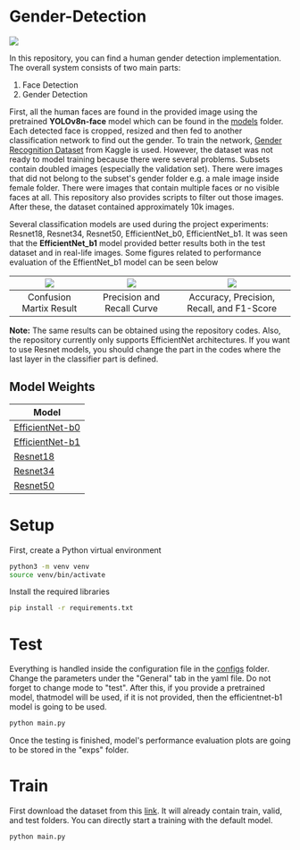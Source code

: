 # Gender-Detection

![](/uploads/upload_7b380c5184397afb427a7d0b8981a7d0.gif)



In this repository, you can find a human gender detection implementation. The overall system consists of two main parts: 

1. Face Detection
2. Gender Detection

First, all the human faces are found in the provided image using the pretrained **YOLOv8n-face** model which can be found in the [models](https://github.com/anilcanbulut/Gender-Detection/tree/master/models) folder. Each detected face is cropped, resized and then fed to another classification network to find out the gender. To train the network, [Gender Recognition Dataset](https://www.kaggle.com/datasets/rashikrahmanpritom/gender-recognition-dataset/data) from Kaggle is used. However, the dataset was not ready to model training because there were several problems. Subsets contain doubled images (especially the validation set). There were images that did not belong to the subset's gender folder e.g. a male image inside female folder. There were images that contain multiple faces or no visible faces at all. This repository also provides scripts to filter out those images. After these, the dataset contained approximately 10k images. 

Several classification models are used during the project experiments: Resnet18, Resnet34, Resnet50, EfficientNet_b0, EfficientNet_b1. It was seen that the **EfficientNet_b1** model provided better results both in the test dataset and in real-life images. Some figures related to performance evaluation of the EffientNet_b1 model can be seen below


| ![](/uploads/upload_edaf45af4133a6db9148558f4a39e0de.jpg) | ![](/uploads/upload_00e0ca2eed66c2ed22485f73b9616150.jpg) | ![](/uploads/upload_5e645526959d4ec1fa2f49d038517e60.jpg) |
| :---------------------------------------------------------: | :---------------------------------------------------------: | :---------------------------------------------------------: |
| Confusion Martix Result                                   | Precision and Recall Curve                                | Accuracy, Precision, Recall, and F1-Score                 | 

**Note:** The same results can be obtained using the repository codes. Also, the repository currently only supports EfficientNet architectures. If you want to use Resnet models, you should change the part in the codes where the last layer in the classifier part is defined.

## Model Weights

| Model                                                                                                 |
| ----------------------------------------------------------------------------------------------------- |
| [EfficientNet-b0](https://drive.google.com/file/d/1iShi0RrIAQGCDYlcJGdMG94alSl-Hhdq/view?usp=sharing) |
| [EfficientNet-b1](https://drive.google.com/file/d/1K7eJ87qAaSZEaINyA5C3LNDFsvsJ2pSn/view?usp=sharing) |
| [Resnet18](https://drive.google.com/file/d/17thzwBYPb4uLbW9tVaFJHr8qfkOU9X38/view?usp=sharing)        |
| [Resnet34](https://drive.google.com/file/d/188XZyF8HIfCIPmTsZblynT92j78rQE1Y/view?usp=sharing)        |
| [Resnet50](https://drive.google.com/file/d/1eVmNTE58baaUJQY_U0F0kSID6idbKd4Q/view?usp=sharing)                                                                                                      |

# Setup

First, create a Python virtual environment
```bash
python3 -m venv venv
source venv/bin/activate
```

Install the required libraries
```bash
pip install -r requirements.txt
```

# Test
Everything is handled inside the configuration file in the [configs](https://github.com/anilcanbulut/Gender-Detection/tree/master/configs) folder. Change the parameters under the "General" tab in the yaml file. Do not forget to change mode to "test". After this, if you provide a pretrained model, thatmodel will be used, if it is not provided, then the efficientnet-b1 model is going to be used.
```bash
python main.py
```
Once the testing is finished, model's performance evaluation plots are going to be stored in the "exps" folder.

# Train
First download the dataset from this [link](https://drive.google.com/file/d/1UaSOojfcxN--A3GyeHz8gR4hfjZa1SWD/view?usp=drive_link). It will already contain train, valid, and test folders. You can directly start a training with the default model.
```bash
python main.py
```